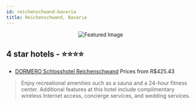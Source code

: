 ```yaml
---
id: reichenschwand-bavaria
title: Reichenschwand, Bavaria
---
```


<center><img src="https://i.travelapi.com/hotels/3000000/2930000/2920100/2920063/f3784f83_z.jpg" alt="Featured Image" /></center>


##  4 star hotels - ⭐️⭐️⭐️⭐️

-    [DORMERO Schlosshotel Reichenschwand](https://us.hurb.com/hotels/reichenschwand/dormero-schlosshotel-reichenschwand-JNP-JP067889?cmp=18055) Prices from R$425.43
   > Enjoy recreational amenities such as a sauna and a 24-hour fitness center. Additional features at this hotel include complimentary wireless Internet access, concierge services, and wedding services.
